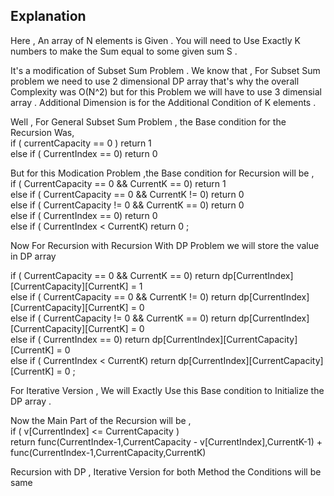 ## Explanation

Here , An array of N elements is Given . You will need to Use Exactly K numbers to make the Sum equal to some given sum S .

It's a modification of Subset Sum Problem . We know that , For Subset Sum problem we need to use 2 dimensional DP array that's why the overall Complexity was O(N^2) but for this Problem we will have to use 3 dimensial array . Additional Dimension is for the Additional Condition of K elements .

Well , For General Subset Sum Problem , the Base condition for the Recursion Was,<br>
    if ( currentCapacity == 0 ) return 1 <br> 
    else if ( CurrentIndex == 0) return 0 <br>

But for this Modication Problem ,the Base condition for Recursion will be , <br>
    if ( CurrentCapacity == 0 && CurrentK == 0) return 1 <br>
    else if ( CurrentCapacity == 0 && CurrentK != 0) return 0 <br>
    else if ( CurrentCapacity != 0 && CurrentK == 0) return 0 <br>
    else if ( CurrentIndex == 0) return 0 <br> 
    else if ( CurrentIndex < CurrentK) return 0 ; <br>

Now For Recursion with Recursion With DP Problem we will store the value in DP array 


if ( CurrentCapacity == 0 && CurrentK == 0) return dp[CurrentIndex][CurrentCapacity][CurrentK] = 1 <br>
else if ( CurrentCapacity == 0 && CurrentK != 0) return dp[CurrentIndex][CurrentCapacity][CurrentK] = 0  <br>
else if ( CurrentCapacity != 0 && CurrentK == 0) return dp[CurrentIndex][CurrentCapacity][CurrentK] = 0 <br>
else if ( CurrentIndex == 0) return dp[CurrentIndex][CurrentCapacity][CurrentK] = 0 <br>
else if ( CurrentIndex < CurrentK) return dp[CurrentIndex][CurrentCapacity][CurrentK] = 0 ; <br>

For Iterative Version , We will Exactly Use this Base condition to Initialize the DP array .

Now the Main Part of the Recursion  will be , <br>
    if ( v[CurrentIndex] <= CurrentCapacity ) <br>
        return  func(CurrentIndex-1,CurrentCapacity - v[CurrentIndex],CurrentK-1) + func(CurrentIndex-1,CurrentCapacity,CurrentK)  

Recursion with DP , Iterative Version for both Method the Conditions will be same